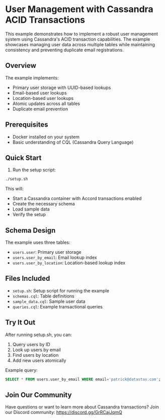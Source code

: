 # User Management with Cassandra ACID Transactions

This example demonstrates how to implement a robust user management system using Cassandra's ACID transaction capabilities. The example showcases managing user data across multiple tables while maintaining consistency and preventing duplicate email registrations.

## Overview

The example implements:
- Primary user storage with UUID-based lookups
- Email-based user lookups
- Location-based user lookups
- Atomic updates across all tables
- Duplicate email prevention

## Prerequisites

- Docker installed on your system
- Basic understanding of CQL (Cassandra Query Language)

## Quick Start

1. Run the setup script:
```bash
./setup.sh
```

This will:
- Start a Cassandra container with Accord transactions enabled
- Create the necessary schema
- Load sample data
- Verify the setup

## Schema Design

The example uses three tables:
- `users.user`: Primary user storage
- `users.user_by_email`: Email lookup index
- `users.user_by_location`: Location-based lookup index

## Files Included

- `setup.sh`: Setup script for running the example
- `schemas.cql`: Table definitions
- `sample_data.cql`: Sample user data
- `queries.cql`: Example transactional queries

## Try It Out

After running setup.sh, you can:
1. Query users by ID
2. Look up users by email
3. Find users by location
4. Add new users atomically

Example query:
```sql
SELECT * FROM users.user_by_email WHERE email='patrick@datastax.com';
```

## Join Our Community

Have questions or want to learn more about Cassandra transactions? Join our Discord community:
https://discord.gg/GrRCajJqmQ
